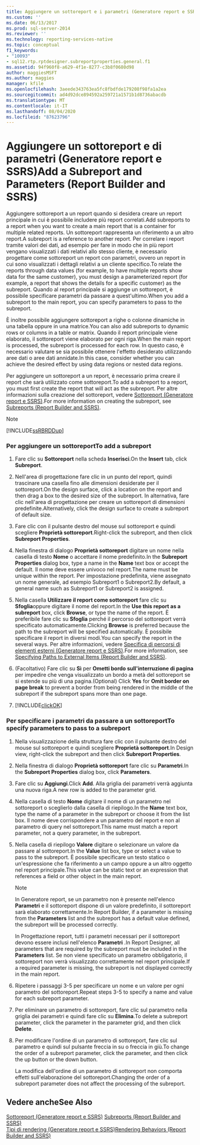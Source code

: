 ```yaml
---
title: Aggiungere un sottoreport e i parametri (Generatore report e SSRS) | Microsoft Docs
ms.custom: ''
ms.date: 06/13/2017
ms.prod: sql-server-2014
ms.reviewer: ''
ms.technology: reporting-services-native
ms.topic: conceptual
f1_keywords:
- "10093"
- sql12.rtp.rptdesigner.subreportproperties.general.f1
ms.assetid: 94f960f8-a629-4f1e-8277-c3b8f0680d98
author: maggiesMSFT
ms.author: maggies
manager: kfile
ms.openlocfilehash: 3aeede343763ea5fc8fbdfde179208f98fa1a2ea
ms.sourcegitcommit: ad4d92dce894592a259721a1571b1d8736abacdb
ms.translationtype: MT
ms.contentlocale: it-IT
ms.lasthandoff: 08/04/2020
ms.locfileid: "87623796"
---
```

# <a name="add-a-subreport-and-parameters-report-builder-and-ssrs"></a><span data-ttu-id="a77d9-102">Aggiungere un sottoreport e di parametri (Generatore report e SSRS)</span><span class="sxs-lookup"><span data-stu-id="a77d9-102">Add a Subreport and Parameters (Report Builder and SSRS)</span></span>
  <span data-ttu-id="a77d9-103">Aggiungere sottoreport a un report quando si desidera creare un report principale in cui è possibile includere più report correlati.</span><span class="sxs-lookup"><span data-stu-id="a77d9-103">Add subreports to a report when you want to create a main report that is a container for multiple related reports.</span></span> <span data-ttu-id="a77d9-104">Un sottoreport rappresenta un riferimento a un altro report.</span><span class="sxs-lookup"><span data-stu-id="a77d9-104">A subreport is a reference to another report.</span></span> <span data-ttu-id="a77d9-105">Per correlare i report tramite valori dei dati, ad esempio per fare in modo che in più report vengano visualizzati i dati relativi allo stesso cliente, è necessario progettare come sottoreport un report con parametri, ovvero un report in cui sono visualizzati i dettagli relativi a un cliente specifico.</span><span class="sxs-lookup"><span data-stu-id="a77d9-105">To relate the reports through data values (for example, to have multiple reports show data for the same customer), you must design a parameterized report (for example, a report that shows the details for a specific customer) as the subreport.</span></span> <span data-ttu-id="a77d9-106">Quando al report principale si aggiunge un sottoreport, è possibile specificare parametri da passare a quest'ultimo.</span><span class="sxs-lookup"><span data-stu-id="a77d9-106">When you add a subreport to the main report, you can specify parameters to pass to the subreport.</span></span>  
  
 <span data-ttu-id="a77d9-107">È inoltre possibile aggiungere sottoreport a righe o colonne dinamiche in una tabella oppure in una matrice.</span><span class="sxs-lookup"><span data-stu-id="a77d9-107">You can also add subreports to dynamic rows or columns in a table or matrix.</span></span> <span data-ttu-id="a77d9-108">Quando il report principale viene elaborato, il sottoreport viene elaborato per ogni riga.</span><span class="sxs-lookup"><span data-stu-id="a77d9-108">When the main report is processed, the subreport is processed for each row.</span></span> <span data-ttu-id="a77d9-109">In questo caso, è necessario valutare se sia possibile ottenere l'effetto desiderato utilizzando aree dati o aree dati annidate.</span><span class="sxs-lookup"><span data-stu-id="a77d9-109">In this case, consider whether you can achieve the desired effect by using data regions or nested data regions.</span></span>  
  
 <span data-ttu-id="a77d9-110">Per aggiungere un sottoreport a un report, è necessario prima creare il report che sarà utilizzato come sottoreport.</span><span class="sxs-lookup"><span data-stu-id="a77d9-110">To add a subreport to a report, you must first create the report that will act as the subreport.</span></span> <span data-ttu-id="a77d9-111">Per altre informazioni sulla creazione del sottoreport, vedere [Sottoreport &#40;Generatore report e SSRS&#41;](subreports-report-builder-and-ssrs.md).</span><span class="sxs-lookup"><span data-stu-id="a77d9-111">For more information on creating the subreport, see [Subreports &#40;Report Builder and SSRS&#41;](subreports-report-builder-and-ssrs.md).</span></span>  
  
> [!NOTE]  
>  [!INCLUDE[ssRBRDDup](../../includes/ssrbrddup-md.md)]  
  
### <a name="to-add-a-subreport"></a><span data-ttu-id="a77d9-112">Per aggiungere un sottoreport</span><span class="sxs-lookup"><span data-stu-id="a77d9-112">To add a subreport</span></span>  
  
1.  <span data-ttu-id="a77d9-113">Fare clic su **Sottoreport** nella scheda **Inserisci**.</span><span class="sxs-lookup"><span data-stu-id="a77d9-113">On the **Insert** tab, click **Subreport**.</span></span>  
  
2.  <span data-ttu-id="a77d9-114">Nell'area di progettazione fare clic in un punto del report, quindi trascinare una casella fino alle dimensioni desiderate per il sottoreport.</span><span class="sxs-lookup"><span data-stu-id="a77d9-114">On the design surface, click a location on the report and then drag a box to the desired size of the subreport.</span></span> <span data-ttu-id="a77d9-115">In alternativa, fare clic nell'area di progettazione per creare un sottoreport di dimensioni predefinite.</span><span class="sxs-lookup"><span data-stu-id="a77d9-115">Alternatively, click the design surface to create a subreport of default size.</span></span>  
  
3.  <span data-ttu-id="a77d9-116">Fare clic con il pulsante destro del mouse sul sottoreport e quindi scegliere **Proprietà sottoreport**.</span><span class="sxs-lookup"><span data-stu-id="a77d9-116">Right-click the subreport, and then click **Subreport Properties**.</span></span>  
  
4.  <span data-ttu-id="a77d9-117">Nella finestra di dialogo **Proprietà sottoreport** digitare un nome nella casella di testo **Nome** o accettare il nome predefinito.</span><span class="sxs-lookup"><span data-stu-id="a77d9-117">In the **Subreport Properties** dialog box, type a name in the **Name** text box or accept the default.</span></span> <span data-ttu-id="a77d9-118">Il nome deve essere univoco nel report.</span><span class="sxs-lookup"><span data-stu-id="a77d9-118">The name must be unique within the report.</span></span> <span data-ttu-id="a77d9-119">Per impostazione predefinita, viene assegnato un nome generale, ad esempio Subreport1 o Subreport2.</span><span class="sxs-lookup"><span data-stu-id="a77d9-119">By default, a general name such as Subreport1 or Subreport2 is assigned.</span></span>  
  
5.  <span data-ttu-id="a77d9-120">Nella casella **Utilizzare il report come sottoreport** fare clic su **Sfoglia**oppure digitare il nome del report.</span><span class="sxs-lookup"><span data-stu-id="a77d9-120">In the **Use this report as a subreport** box, click **Browse**, or type the name of the report.</span></span> <span data-ttu-id="a77d9-121">È preferibile fare clic su **Sfoglia** perché il percorso del sottoreport verrà specificato automaticamente.</span><span class="sxs-lookup"><span data-stu-id="a77d9-121">Clicking **Browse** is preferred because the path to the subreport will be specified automatically.</span></span> <span data-ttu-id="a77d9-122">È possibile specificare il report in diversi modi.</span><span class="sxs-lookup"><span data-stu-id="a77d9-122">You can specify the report in the several ways.</span></span> <span data-ttu-id="a77d9-123">Per altre informazioni, vedere [Specifica di percorsi di elementi esterni &#40;Generatore report e SSRS&#41;](specifying-paths-to-external-items-report-builder-and-ssrs.md).</span><span class="sxs-lookup"><span data-stu-id="a77d9-123">For more information, see [Specifying Paths to External Items &#40;Report Builder and SSRS&#41;](specifying-paths-to-external-items-report-builder-and-ssrs.md).</span></span>  
  
6.  <span data-ttu-id="a77d9-124">(Facoltativo) Fare clic su **Sì** per **Ometti bordo sull'interruzione di pagina** per impedire che venga visualizzato un bordo a metà del sottoreport se si estende su più di una pagina.</span><span class="sxs-lookup"><span data-stu-id="a77d9-124">(Optional) Click **Yes** for **Omit border on page break** to prevent a border from being rendered in the middle of the subreport if the subreport spans more than one page.</span></span>  
  
7.  [!INCLUDE[clickOK](../../includes/clickok-md.md)]  
  
### <a name="to-specify-parameters-to-pass-to-a-subreport"></a><span data-ttu-id="a77d9-125">Per specificare i parametri da passare a un sottoreport</span><span class="sxs-lookup"><span data-stu-id="a77d9-125">To specify parameters to pass to a subreport</span></span>  
  
1.  <span data-ttu-id="a77d9-126">Nella visualizzazione della struttura fare clic con il pulsante destro del mouse sul sottoreport e quindi scegliere **Proprietà sottoreport**.</span><span class="sxs-lookup"><span data-stu-id="a77d9-126">In Design view, right-click the subreport and then click **Subreport Properties**.</span></span>  
  
2.  <span data-ttu-id="a77d9-127">Nella finestra di dialogo **Proprietà sottoreport** fare clic su **Parametri**.</span><span class="sxs-lookup"><span data-stu-id="a77d9-127">In the **Subreport Properties** dialog box, click **Parameters**.</span></span>  
  
3.  <span data-ttu-id="a77d9-128">Fare clic su **Aggiungi**.</span><span class="sxs-lookup"><span data-stu-id="a77d9-128">Click **Add**.</span></span> <span data-ttu-id="a77d9-129">Alla griglia dei parametri verrà aggiunta una nuova riga.</span><span class="sxs-lookup"><span data-stu-id="a77d9-129">A new row is added to the parameter grid.</span></span>  
  
4.  <span data-ttu-id="a77d9-130">Nella casella di testo **Nome** digitare il nome di un parametro nel sottoreport o sceglierlo dalla casella di riepilogo.</span><span class="sxs-lookup"><span data-stu-id="a77d9-130">In the **Name** text box, type the name of a parameter in the subreport or choose it from the list box.</span></span> <span data-ttu-id="a77d9-131">Il nome deve corrispondere a un parametro del report e non al parametro di query nel sottoreport.</span><span class="sxs-lookup"><span data-stu-id="a77d9-131">This name must match a report parameter, not a query parameter, in the subreport.</span></span>  
  
5.  <span data-ttu-id="a77d9-132">Nella casella di riepilogo **Valore** digitare o selezionare un valore da passare al sottoreport.</span><span class="sxs-lookup"><span data-stu-id="a77d9-132">In the **Value** list box, type or select a value to pass to the subreport.</span></span> <span data-ttu-id="a77d9-133">È possibile specificare un testo statico o un'espressione che fa riferimento a un campo oppure a un altro oggetto nel report principale.</span><span class="sxs-lookup"><span data-stu-id="a77d9-133">This value can be static text or an expression that references a field or other object in the main report.</span></span>  
  
    > [!NOTE]  
    >  <span data-ttu-id="a77d9-134">In Generatore report, se un parametro non è presente nell'elenco **Parametri** e il sottoreport dispone di un valore predefinito, il sottoreport sarà elaborato correttamente.</span><span class="sxs-lookup"><span data-stu-id="a77d9-134">In Report Builder, if a parameter is missing from the **Parameters** list and the subreport has a default value defined, the subreport will be processed correctly.</span></span>  
    >   
    >  <span data-ttu-id="a77d9-135">In Progettazione report, tutti i parametri necessari per il sottoreport devono essere inclusi nell'elenco **Parametri** .</span><span class="sxs-lookup"><span data-stu-id="a77d9-135">In Report Designer, all parameters that are required by the subreport must be included in the **Parameters** list.</span></span> <span data-ttu-id="a77d9-136">Se non viene specificato un parametro obbligatorio, il sottoreport non verrà visualizzato correttamente nel report principale.</span><span class="sxs-lookup"><span data-stu-id="a77d9-136">If a required parameter is missing, the subreport is not displayed correctly in the main report.</span></span>  
  
6.  <span data-ttu-id="a77d9-137">Ripetere i passaggi 3-5 per specificare un nome e un valore per ogni parametro del sottoreport.</span><span class="sxs-lookup"><span data-stu-id="a77d9-137">Repeat steps 3-5 to specify a name and value for each subreport parameter.</span></span>  
  
7.  <span data-ttu-id="a77d9-138">Per eliminare un parametro di sottoreport, fare clic sul parametro nella griglia dei parametri e quindi fare clic su **Elimina**.</span><span class="sxs-lookup"><span data-stu-id="a77d9-138">To delete a subreport parameter, click the parameter in the parameter grid, and then click **Delete**.</span></span>  
  
8.  <span data-ttu-id="a77d9-139">Per modificare l'ordine di un parametro di sottoreport, fare clic sul parametro e quindi sul pulsante freccia in su o freccia in giù.</span><span class="sxs-lookup"><span data-stu-id="a77d9-139">To change the order of a subreport parameter, click the parameter, and then click the up button or the down button.</span></span>  
  
     <span data-ttu-id="a77d9-140">La modifica dell'ordine di un parametro di sottoreport non comporta effetti sull'elaborazione del sottoreport.</span><span class="sxs-lookup"><span data-stu-id="a77d9-140">Changing the order of a subreport parameter does not affect the processing of the subreport.</span></span>  
  
## <a name="see-also"></a><span data-ttu-id="a77d9-141">Vedere anche</span><span class="sxs-lookup"><span data-stu-id="a77d9-141">See Also</span></span>  
 <span data-ttu-id="a77d9-142">[Sottoreport &#40;Generatore report e SSRS&#41;](subreports-report-builder-and-ssrs.md) </span><span class="sxs-lookup"><span data-stu-id="a77d9-142">[Subreports &#40;Report Builder and SSRS&#41;](subreports-report-builder-and-ssrs.md) </span></span>  
 [<span data-ttu-id="a77d9-143">Tipi di rendering &#40;Generatore report e SSRS&#41;</span><span class="sxs-lookup"><span data-stu-id="a77d9-143">Rendering Behaviors &#40;Report Builder  and SSRS&#41;</span></span>](rendering-behaviors-report-builder-and-ssrs.md)  
  
  
